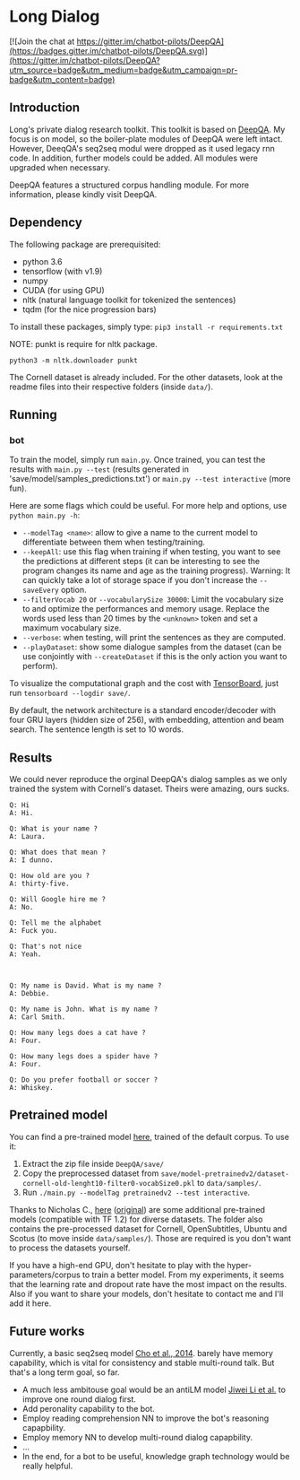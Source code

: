 # Long Dialog

[![Join the chat at https://gitter.im/chatbot-pilots/DeepQA](https://badges.gitter.im/chatbot-pilots/DeepQA.svg)](https://gitter.im/chatbot-pilots/DeepQA?utm_source=badge&utm_medium=badge&utm_campaign=pr-badge&utm_content=badge)

## Introduction

Long's private dialog research toolkit. This toolkit is based on [DeepQA](https://github.com/abs/deeqqa). My focus is on model, so the boiler-plate modules of DeepQA were left intact. However, DeeqQA's seq2seq modul were dropped as it used legacy rnn code. In addition, further models could be added. All modules were upgraded when necessary.

DeepQA features a structured corpus handling module. For more information, please kindly visit DeepQA. 

## Dependency

The following package are prerequisited:

* python 3.6
* tensorflow (with v1.9)
* numpy
* CUDA (for using GPU)
* nltk (natural language toolkit for tokenized the sentences)
* tqdm (for the nice progression bars)

To install these packages, simply type: `pip3 install -r requirements.txt`

NOTE: punkt is require for nltk package. 

```
python3 -m nltk.downloader punkt
```

The Cornell dataset is already included. For the other datasets, look at the readme files into their respective folders (inside `data/`).

## Running

### bot

To train the model, simply run `main.py`. Once trained, you can test the results with `main.py --test` (results generated in 'save/model/samples_predictions.txt') or `main.py --test interactive` (more fun).

Here are some flags which could be useful. For more help and options, use `python main.py -h`:

* `--modelTag <name>`: allow to give a name to the current model to differentiate between them when testing/training.
* `--keepAll`: use this flag when training if when testing, you want to see the predictions at different steps (it can be interesting to see the program changes its name and age as the training progress). Warning: It can quickly take a lot of storage space if you don't increase the `--saveEvery` option.
* `--filterVocab 20` or `--vocabularySize 30000`: Limit the vocabulary size to and optimize the performances and memory usage. Replace the words used less than 20 times by the `<unknown>` token and set a maximum vocabulary size.
* `--verbose`: when testing, will print the sentences as they are computed.
* `--playDataset`: show some dialogue samples from the dataset (can be use conjointly with `--createDataset` if this is the only action you want to perform).

To visualize the computational graph and the cost with [TensorBoard](https://www.tensorflow.org/how_tos/summaries_and_tensorboard/), just run `tensorboard --logdir save/`.

By default, the network architecture is a standard encoder/decoder with four GRU layers (hidden size of 256), with embedding, attention and beam search. The sentence length is set to 10 words.

## Results

We could never reproduce the orginal DeepQA's dialog samples as we only trained the system with Cornell's dataset. Theirs were amazing, ours sucks.

    Q: Hi
    A: Hi.
    
    Q: What is your name ?
    A: Laura.
    
    Q: What does that mean ?
    A: I dunno.
    
    Q: How old are you ?
    A: thirty-five.
    
    Q: Will Google hire me ?
    A: No.
    
    Q: Tell me the alphabet
    A: Fuck you.
    
    Q: That's not nice
    A: Yeah.
    
    
    
    Q: My name is David. What is my name ?
    A: Debbie.
    
    Q: My name is John. What is my name ?
    A: Carl Smith.
    
    Q: How many legs does a cat have ?
    A: Four.
    
    Q: How many legs does a spider have ?
    A: Four.
    
    Q: Do you prefer football or soccer ?
    A: Whiskey.

## Pretrained model

You can find a pre-trained model [here](https://drive.google.com/file/d/0Bw-phsNSkq23OXRFTkNqN0JGUU0/view?usp=sharing), trained of the default corpus. To use it:

1. Extract the zip file inside `DeepQA/save/`
2. Copy the preprocessed dataset from `save/model-pretrainedv2/dataset-cornell-old-lenght10-filter0-vocabSize0.pkl` to `data/samples/`.
3. Run `./main.py --modelTag pretrainedv2 --test interactive`.

Thanks to Nicholas C., [here](https://drive.google.com/drive/folders/0Bw-phsNSkq23c29ZQ2N6X3lyc1U?usp=sharing) ([original](https://mcastedu-my.sharepoint.com/personal/nicholas_cutajar_a100636_mcast_edu_mt/_layouts/15/guestaccess.aspx?folderid=077576c4cf9854642a968f67909380f45&authkey=AVt2JWMPkf2R_mWBpI1eAUY)) are some additional pre-trained models (compatible with TF 1.2) for diverse datasets. The folder also contains the pre-processed dataset for Cornell, OpenSubtitles, Ubuntu and Scotus (to move inside `data/samples/`). Those are required is you don't want to process the datasets yourself.

If you have a high-end GPU, don't hesitate to play with the hyper-parameters/corpus to train a better model. From my experiments, it seems that the learning rate and dropout rate have the most impact on the results. Also if you want to share your models, don't hesitate to contact me and I'll add it here.

## Future works

Currently, a basic seq2seq model [Cho et al., 2014][c1]. barely have memory capability, which is vital for consistency and stable multi-round talk. But that's a long term goal, so far. 

* A much less ambitouse goal would be an antiLM model [Jiwei Li et al.][c3] to improve one round dialog first. 
* Add peronality capability to the bot.
* Employ reading comprehension NN to improve the bot's reasoning capapbility.
* Employ memory NN to develop multi-round dialog capapbility.
* ...
* In the end, for a bot to be useful, knowledge graph technology would be really helpful.

[c1]: http://arxiv.org/abs/1406.1078

[c2]: https://en.wikipedia.org/wiki/Maximum_likelihood_estimation

[c3]: http://arxiv.org/pdf/1510.03055v3.pdf
